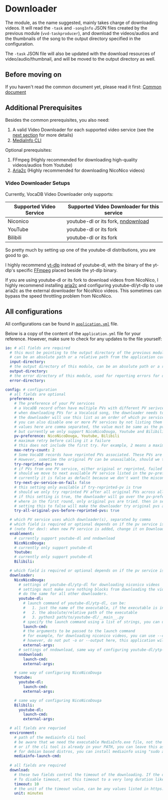 # Downloader

The module, as the name suggested, mainly takes charge of downloading videos. It will read the `-task` and `-songInfo` JSON files created by the previous module (`vvd-taskproducer`), and download the videos/audios and the thumbnails of the song to the output directory specified in the configuration.

The `-task` JSON file will also be updated with the download resources of video/audio/thumbnail, and will be moved to the output directory as well.

## Before moving on

If you haven't read the common document yet, please read it first: [Common document](../doc/common%20part.md)

## Additional Prerequisites

Besides the common prerequisites, you also need:

1. A valid Video Downloader for each supported video service (see the [next section](#video-downloader-setups) for more details)
2. [MediaInfo CLI](https://mediaarea.net/en/MediaInfo/Download)

Optional prerequisites:

1. FFmpeg (Highly recommended for downloading high-quality videos/audios from Youtube)
2. [Aria2c](https://aria2.github.io/) (Highly recommended for downloading NicoNico videos)

### Video Downloader Setups

Currently, VocaDB Video Downloader only supports:

| Supported Video Service | Supported Video Downloader for this service |
| ------------- | ---------------- |
| Niconico      | youtube-dl or its fork, [nndownload](https://github.com/AlexAplin/nndownload)      |
| YouTube       | youtube-dl or its fork     |
| Bilibili      | youtube-dl or its fork     |

So pretty much by setting up one of the youtube-dl distributions, you are good to go.

I highly recommend [yt-dlp](https://github.com/yt-dlp/yt-dlp) instead of youtube-dl, with the binary of the yt-dlp's specific [FFmpeg](https://github.com/yt-dlp/FFmpeg-Builds) placed beside the yt-dlp binary.

If you are using youtube-dl or its fork to download videos from NicoNico, I highly recommend installing [aria2c](https://aria2.github.io/) and configuring youtube-dl/yt-dlp to use aria2c as the external downloader for NicoNico videos. This sometimes can bypass the speed throttling problem from NicoNico.

## All configurations

All configurations can be found in [`application.yml`](./src/main/resources/application.yml) file.

Below is a copy of the content of the `application.yml` file for your reference. However, make sure to check for any updates to the file yourself:

```yaml
io: # all fields are required
  # this must be pointing to the output directory of the previous module, the task producer module. In another word, the directory specified in the 'io.output-directory' field of the previous module
  # can be an absolute path or a relative path from the application current running directory
  input-directory:
  # the output directory of this module, can be an absolute path or a relative path from the application current running directory
  output-directory:
  # the error directory of this module, used for reporting errors for debugging, can be an absolute path or a relative path from the application current running directory
  error-directory:

config: # configuration
  # all fields are optional
  preference:
    # The preference of your PV services
    # a VocaDB record often have multiple PVs with different PV serivces (e.g. niconico, youtube, etc) associated with it
    # when downloading PVs for a Vocaloid song, the downloader needs to know which PV service to download first
    # the downloader will use this list as an order of which pv service to check first
    # you can also disable one or more PV services by not listing them
    # values here are comma separated, the value must be same as the pv service string in VocaDB APIs Swagger Page at https://vocadb.net/swagger/ui/index
    # but currently we only support NicoNicoDouga, Youtube and Bilibili
    pv-preference: NicoNicoDouga, Youtube, Bilibili
    # maximum retry before calling it a failure
    # this does not include the first try. For example, 2 means a maximum of 3 tries can be performed
    max-retry-count: 2
    # Some VocaDB records have reprinted PVs associated. These PVs are often reuploaded by someone else, and usually have worse quality than original PVs uploaded
    # However, sometime the original PV can be unavailable, should we try reprinted PV?
    try-reprinted-pv: true
    # if PVs from one PV service, either original or reprinted, failed to be download,
    # should we move to next available PV service listed in the pv-preference, default value is false
    # currently it is false as default because we don't want the misconfiguration of the downloader setting to be traded as false positive and move to the next pv service while the first pv service is actually available or the downloader is still working well
    try-next-pv-service-on-fail: false
    # this setting only available if try-reprinted-pv is true
    # should we only try reprinted PV after all original PVs across all pv services are failed?
    # if this setting is true, the downloader will go over the pv-preference list twice.
    # where in the first round, only original pvs are tried. then in second round, all reprinted pvs are tried
    # setting this to false will make the downloader try original pvs and reprinted pvs in the same round
    try-all-original-pvs-before-reprinted-pvs: true

  # which PV service uses which downloader(s), separated by comma
  # which field is required or optional depends on if the pv service is listed in config.preference.pv-preference field
  # (note for dev): when new PV service is added, change it on DownloaderBaseConfig
  enablement:
    # currently support youtube-dl and nndownload
    NicoNicoDouga: 
    # currently only support youtube-dl
    Youtube: 
    # currently only support youtube-dl
    Bilibili:

  # which field is required or optional depends on if the pv service is listed in config.preference.pv-preference field also if the downloader is enabled in the config.enablement field
  downloader:
    NicoNicoDouga:
      # settings of youtube-dl/ytp-dl for downloading niconico videos
      # settings must make sure nothing blocks from downloading the video (e.g. don't put --version as the argument)
      # do the same for all other downloaders.
      youtube-dl:
        # launch command of youtube-dl/ytp-dl, can be:
        #   1. just the name of the executable, if the executable is in your PATH
        #   2. the absolute/relative path of the executable
        #   3. python3 path/to/youtube-dl/__main__.py
        # specify the launch command using a list of strings, you can use any one of the YAML list syntax
        launch-cmd:
        # the arguments to be passed to the launch command
        # for example, for downloading niconico videos, you can use --cookies path/to/cookies.txt --external-downloader aria2c --ffmpeg-location path/to/ffmpeg.exe
        # however, do not put -o or --output here, this application will handle it for you
        external-args:
      # settings of nndownload, same way of configuring youtube-dl/ytp-dl
      nndownload:
        launch-cmd:
        external-args:

    # same way of configuring NicoNicoDouga
    Youtube:
      youtube-dl:
        launch-cmd:
        external-args:

    # same way of configuring NicoNicoDouga
    Bilibili:
      youtube-dl:
        launch-cmd:
        external-args:

  # all fields are requried
  environment:
    # path of the mediainfo cli tool
    # be aware that we need the executable MediaInfo.exe file, not the .dll file
    # or if the cli tool is already in your PATH, you can leave this as "mediainfo"
    # for debian based distros, you can install mediainfo using "sudo apt-get install mediainfo"
    mediainfo-launch-cmd:
  
  # all fields are required
  download:
    # these two fields control the timeout of the downloading. If the download is not finished within the timeout, the download will be considered as failed.
    # To disable timeout, set this timeout to a very long duration like 10 hours for example
    timeout: 10
    # the unit of the timeout value, can be any values listed in https://docs.oracle.com/en/java/javase/17/docs/api/java.base/java/util/concurrent/TimeUnit.html. e.g. seconds, minutes, hours, days
    unit: minutes
```
